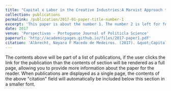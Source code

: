 ```yaml
---
title: "Capital x Labor in the Creative Industries:A Marxist Approach to Copyright and Related Rights"
collection: publications
permalink: /publication/2017-01-paper-title-number-1
excerpt: 'This paper is about the number 1. The number 2 is left for future work.'
date: 2017
venue: 'Perspectivas - Portuguese Journal of Politicla Science'
paperurl: 'http://academicpages.github.io/files/2017-paper1.pdf'
citation: 'Albrecht, Nayara F Macedo de Medeiros. (2017). &quot;Capital x Labor in the Creative Industries:A Marxist Approach to Copyright and Related Rights. 1.&quot; <i>Journal 1</i>. 1(1).'
---
```


The contents above will be part of a list of publications, if the user clicks the link for the publication than the contents of section will be rendered as a full page, allowing you to provide more information about the paper for the reader. When publications are displayed as a single page, the contents of the above "citation" field will automatically be included below this section in a smaller font.
